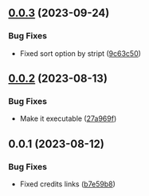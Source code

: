 

## [0.0.3](https://github.com/JepriCreations/jlatte/compare/0.0.2...0.0.3) (2023-09-24)


### Bug Fixes

* Fixed sort option by stript ([9c63c50](https://github.com/JepriCreations/jlatte/commit/9c63c506880bada827cea4c8ea894c4a03a98c32))

## [0.0.2](https://github.com/JepriCreations/jlatte/compare/0.0.1...0.0.2) (2023-08-13)


### Bug Fixes

* Make it executable ([27a969f](https://github.com/JepriCreations/jlatte/commit/27a969ffc278edf17fdd5313d91efa8440678060))

## 0.0.1 (2023-08-12)


### Bug Fixes

* Fixed credits links ([b7e59b8](https://github.com/JepriCreations/jlatte/commit/b7e59b83acf85be5f627d9c18eba9f5360e3332c))